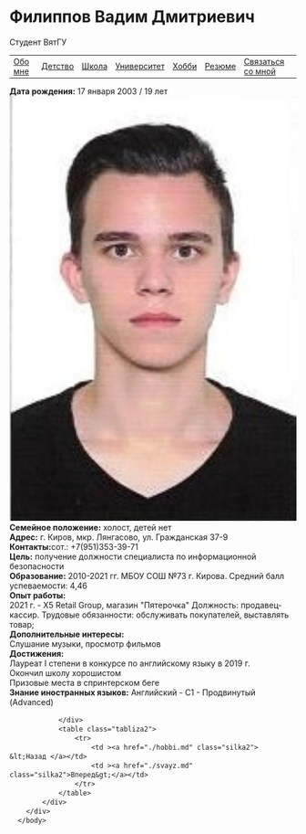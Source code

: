 <!DOCTYPE html>
<html lang="ru">
    <head>
        <meta charset="UTF-8">
        <title>Резюме</title>
        <link rel="stylesheet" href="oformlenie.css">
        <link rel="stylesheet" href="foto.css">
    </head>
    <body>
        <div class="bac">
            <h1 class="zagolovok">Филиппов Вадим Дмитриевич</h1>
            <p class="mini">Студент ВятГУ</p>
            <div class="container2">
                <table class="tabliza">
                    <tr>
                        <td><a href="./index.md" class="silka">Обо мне</a></td>
                        <td><a href="./detstvo.md" class="silka">Детство</a></td>
                        <td><a href="./school.md" class="silka">Школа</a></td>
                        <td><a href="./university.md" class="silka">Университет</a></td>
                        <td><a href="./hobbi.md" class="silka">Хобби</a></td>
                        <td><a href="./resume.md" class="silka">Резюме</a></td>
                        <td><a href="./svayz.md" class="silka">Связаться со мной</a></td>
                    </tr>
                </table>
                <div>
                    <div class="text-res">
                        <strong>Дата рождения:</strong> 17 января 2003 / 19 лет<br>
                        <div class="foto-res"><img src="imgbs64_143283_627496.jpg" class="ress-foto" alt="Фото"></div>
                        <strong>Семейное положение:</strong> холост, детей нет<br>
                        <strong>Адрес:</strong> г. Киров, мкр. Лянгасово, ул. Гражданская 37-9<br>
                        <strong>Контакты:</strong>сот.:   +7(951)353-39-71<br>
                        <strong>Цель:</strong> получение должности специалиста по информационной безопасности<br>
                        <strong>Образование:</strong> 2010-2021 гг. МБОУ СОШ №73 г. Кирова.  Средний балл успеваемости: 4,46<br>
                        <strong>Опыт работы:</strong><br>
                        2021 г. - Х5 Retail Group, магазин "Пятерочка" Должность: продавец-кассир. Трудовые обязанности: обслуживать покупателей, выставлять товар;<br>
						<strong>Дополнительные интересы:</strong><br>
                            Слушание музыки, просмотр фильмов<br>
                        <strong>Достижения:</strong><br>
						Лауреат I степени в конкурсе по английскому языку в 2019 г.<br>  
                            Окончил школу хорошистом<br>
                             Призовые места в спринтерском беге<br>
                        <strong>Знание иностранных языков:</strong> Английский - С1 - Продвинутый (Advanced)
                    </div>
                        
                       
                </div>
                <table class="tabliza2">
                    <tr>
                        <td ><a href="./hobbi.md" class="silka2"> &lt;Назад </a></td>
                        <td ><a href="./svayz.md" class="silka2">Вперед&gt;</a></td>
                    </tr>
                </table>
            </div>
        </div>
      </body>
</html>
